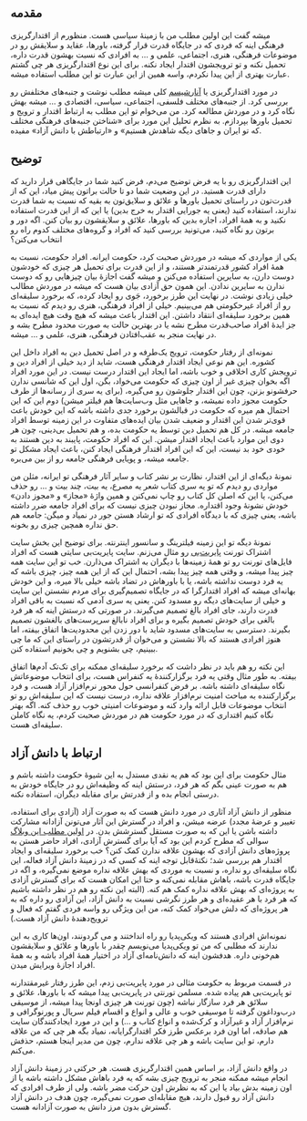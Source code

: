 <!-- 
.. title: اقتدارگریزی فرهنگی و نقدی به شیوهٔ حکومت
.. slug: anarchism-1
.. date: 2016-01-11 21:14:25 UTC
.. tags: آنارشیسم, دانش آزاد, فرهنگ آزاد, حکومت ایران, آزادی, انتقاد, سیاست, اقتدار, سانسور, فیلترینگ
.. category: 
.. link: 
.. description: 
.. type: text
-->

## مقدمه

میشه گفت این اولین مطلب من با زمینهٔ سیاسی هست. منظورم از اقتدارگریزی فرهنگی  اینه که فردی که در جایگاه قدرت قرار گرفته، باورها، عقاید و سلایقش رو در موضوعات فرهنگی، هنری، اجتماعی، علمی و ... به افرادی که نسبت بهشون قدرت داره، تحمیل نکنه و تو ترویجشون اقتدار ایجاد نکنه. برای این نوع اقتدارگریزی هر چی گشتم عبارت بهتری از این پیدا نکردم، واسه همین از این عبارت تو این مطلب استفاده میشه.

در مورد اقتدارگریزی یا [آنارشیسم](https://fa.wikipedia.org/wiki/%D8%A2%D9%86%D8%A7%D8%B1%D8%B4%DB%8C%D8%B3%D9%85) کلی میشه مطلب نوشت و جنبه‌های مختلفش رو بررسی کرد. از جنبه‌های مختلف فلسفی، اجتماعی، سیاسی، اقتصادی و ... میشه بهش نگاه کرد و در موردش مطالعه کرد. من می‌خوام تو این مطلب به ارتباط اقتدار و ترویج و تحمیل باورها بپردازم. به نظرم تحلیل این مورد برای «شناختن جنبه‌های فرهنگی مختلف که تو ایران و جاهای دیگه شاهدش هستیم» و «ارتباطش با دانش آزاد» مفیده.

## توضیح
این اقتدارگریزی رو با یه فرض توضیح می‌دم، فرض کنید شما در جایگاهی قرار دارید که دارای قدرت هستید. در این وضعیت شما دو تا حالت براتون پیش میاد، این که از قدرت‌تون در راستای تحمیل باورها و علائق و سلایق‌تون به بقیه که نسبت به شما قدرت ندارند، استفاده کنید (یعنی یه جورایی اقتدار به خرج بدین) یا این که از این قدرت استفاده نکنید و به همهٔ افراد، اجازه بدین که باورها، علائق و سلایقشون رو بیان کنن. اگه دور و برتون رو نگاه کنید، می‌تونید بررسی کنید که افراد و گروه‌های مختلف کدوم راه رو انتخاب می‌کنن؟

یکی از مواردی که میشه در موردش صحبت کرد، حکومت ایرانه. افراد حکومت، نسبت به همهٔ افراد کشور قدرتمندتر هستند، و از این قدرت برای تحمیل هر چیزی که خودشون دوست دارن، به سایرین استفاده می‌کنن و میشه گفت اجازهٔ بیان چیزهایی رو که دوست ندارن به سایرین ندادن. این همون حق آزادی بیان هست که میشه در موردش مطالب خیلی زیادی نوشت. در نهایت این طرز برخورد، جَوی رو ایجاد کرده، که برخورد سلیقه‌ای رو از افراد غیرحکومتی هم می‌بینیم. خیلی از افراد فرهنگی، هنری رو دیدم که نسبت به همین برخورد سلیقه‌ای انتقاد داشتن. این اقتدار باعث میشه که هیچ وقت هیچ ایده‌ای به جز ایدهٔ افراد صاحب‌قدرت مطرح نشه یا در بهترین حالت به صورت محدود مطرح بشه و در نهایت منجر به عقب‌افتادن فرهنگی، هنری، علمی و ... میشه.

نمونه‌ای از رفتار حکومت، ترویج یک‌طرفه و در اصل تحمیل دین به افراد داخل این کشوره. این هم نوعی ایجاد اقتدار فرهنگی هست، شاید از دید خیلی از افراد دین و ترویجش کاری اخلاقی و خوب باشه، اما ایجاد این اقتدار درست نیست. در این مورد افراد اگه بخوان چیزی غیر از اون چیزی که حکومت می‌خواد، بگن، اول این که شانسی ندارن حرفشونو بزنن، چون این اقتدار جلوشون رو می‌گیره، (برای یه سری از رسانه‌‌ها از طرف حکومت مجوز داده نمیشه، و جاهایی مثل وب‌سایت‌ها هم فیلتر میشن) دوم این که این احتمال هم میره که حکومت در قبالشون برخورد جدی داشته باشه که این خودش باعث قوی‌تر شدن این اقتدار و ضعیف شدن بیان ایده‌های متفاوت در این زمینه توسط افراد جامعه میشه. در کل هم تحمیل دین توسط یه حکومت بده، و هم تحمیل بی‌دینی، چون هر دوی این موارد باعث ایجاد اقتدار میشن. این که افراد حکومت، پایبند به دین هستند به خودی خود بد نیست، این که این افراد اقتدار فرهنگی ایجاد کنن، باعث ایجاد مشکل تو جامعه میشه، و پویایی فرهنگی جامعه رو از بین می‌بره.

نمونهٔ دیگه‌ای از این اقتدار، نظارت بر نشر کتاب و سایر آثار فرهنگی تو ایرانه، مثلن من مواردی رو دیدم که تو یه سری کتاب شعر یه مصرع، یه بیت، چند بیت و ... رو حذف می‌کنن، یا این که اصلن کل کتاب رو چاپ نمی‌کنن و همین واژهٔ «مجاز» و «مجوز دادن» خودش نشونهٔ  وجود اقتداره. مجاز نبودن چیزی نیست که برای افراد جامعه ضرر داشته باشه، یعنی چیزی که با دیدگاه افرادی که تو ارشاد هستن جور در نمیاد و میگن: جامعه هم حق نداره همچین چیزی رو بخونه.

نمونهٔ دیگه تو این زمینه فیلترینگ و سانسور اینترنته. برای توضیح این بخش  سایت اشتراک تورنت [پایریت‌بی](http://thepiratebay.la/) رو مثال می‌زنم. سایت پایریت‌بی سایتی هست که افراد فایل‌های تورنت رو تو همهٔ زمینه‌ها با دیگران به اشتراک می‌ذارن. خب تو این سایت همه چیز پیدا میشه، و وقتی همه چیز پیدا بشه، احتمال این که از این همه چیز، چیزی باشه که یه فرد دوست نداشته باشه، یا با باورهاش در تضاد باشه خیلی بالا میره، و این خودش بهانه‌ای میشه که افراد اقتدارگرا که در جایگاه تصمیم‌گیری برای مردم نشستن این سایت و خیلی از سایت‌های دیگه رو مسدود کنن. یعنی یه سری آدمی که نسبت به باقی افراد قدرت دارند، جای افراد بالغ تصمیم می‌گیرند. در صورتی که درستش اینه که هر فرد بالغی برای خودش تصمیم بگیره و برای افراد نابالغ سرپرست‌های بالغشون تصمیم بگیرند. دسترسی به سایت‌های مسدود شاید با دور زدن این محدودیت‌ها اتفاق بیفته، اما هنوز افرادی هستند که بالا نشستن و می‌خوان از قدرتشون در راستای این که ما چی ببینیم، چی بشنویم و چی بخونیم استفاده کنن.

این نکته رو هم باید در نظر داشت که برخورد سلیقه‌ای ممکنه برای تک‌تک آدم‌ها اتفاق بیفته. به طور مثال وقتی یه فرد برگزارکنندهٔ یه کنفراس هست، برای انتخاب موضوعاتش نگاه سلیقه‌ای داشته باشه. بر فرض کنفرانسی حول محور نرم‌افزار آزاد هست، و فرد برگزارکننده به مباحث امنیت نرم‌افزار علاقه نداره، درست نیست که این سلیقه‌اش رو تو انتخاب موضوعات قابل ارائه وارد کنه و موضوعات امنیتی خوب رو حذف کنه. اگه بهتر نگاه کنیم اقتداری که در مورد حکومت هم در موردش صحبت کردم، یه نگاه کاملن سلیقه‌ای هست.


## ارتباط با دانش آزاد

مثال حکومت برای این بود که هم یه نقدی مستدل به این شیوهٔ حکومت داشته باشم و هم به صورت عینی بگم که هر فرد، درستش اینه که وظیفه‌اش رو در جایگاه خودش به درستی انجام بده و از قدرتش برای مقابله دیگران، استفاده نکنه.


منظور از دانش آزاد آثاری در مورد دانش هست که به صورت آزاد (آزادی برای استفاده، تغییر و عرضهٔ مجدد) عرضه میشن، و افراد در گسترش این آثار می‌تونن آزادانه مشارکت داشته باشن یا این که به صورت مستقل گسترشش بدن. در [اولین مطلب این وبلاگ](https://saeedalijani.github.io/posts/free-knowledg-1.html) سوالی که مطرح کردم این بود که آیا برای گسترش آزادی، افراد حاضر هستن به پروژه‌های دانش آزادی که بهشون علاقه ندارن کمک کنن؟ خب برخورد سلیقه‌ای و ایجاد اقتدار هم بررسی شد؛ نکتهٔ‌قابل توجه اینه که کسی که در زمینهٔ دانش آزاد فعاله، این نگاه سلیقه‌ای رو نداره، و نسبت به موردی که بهش علاقه نداره موضع نمی‌گیره، و اگه در جایگاه قدرت باشه، باهاش مقابله نمی‌کنه و حتا این امکان هست که برای گسترش آزادی به پروژه‌ای که بهش علاقه نداره کمک هم کنه. (البته این نکته رو هم در نظر داشته باشیم که هر فرد با هر عقیده‌ای و هر طرز نگرشی نسبت به دانش آزاد، این آزادی رو داره که به هر پروژه‌ای که دلش می‌خواد کمک کنه، من این ویژگی رو واسه فردی گفتم که فعال و ترویج‌دهندهٔ دانش آزاد هست.)

نمونه‌اش افرادی هستند که ویکی‌پدیا رو راه انداختند و می گردونند، اون‌ها کاری به این ندارند که مطلبی که من تو ویکی‌پدیا می‌نویسم چقدر با باورها و علائق و سلایقشون هم‌خونی داره. هدفشون اینه که دانش‌‌نامه‌ای آزاد در اختیار همهٔ افراد باشه و به همهٔ افراد اجازهٔ ویرایش میدن.

در قسمت مربوط به حکومت مثالی در مورد پایریت‌بی زدم، این طرز رفتار غیرمقتدارنه تو پایریت‌بی هم پیاده شده. مسلمن تورنتی در پایریت‌بی پیدا میشه که با باورها، علائق و سلائق هر فرد سازگار نباشه (چون تورنت هر چیزی اونجا پیدا میشه، از موسیقی درب‌وداغون گرفته تا موسیقی خوب و عالی و انواع و اقسام فیلم سریال و پورنوگرافی و نرم‌افزار آزاد و غیرآزاد و کرک‌شده و انواع کتاب و ...) و این در مورد ایجادکنندگان سایت هم صادقه، اما اون فرد برعکس طرز فکر اقتدارگرایانه، نمیاد بگه هر چی که من علاقه دارم، تو این سایت باشه و هر چی علاقه ندارم، چون من مدیر اینجا هستم، حذفش می‌کنم.

در واقع دانش آزاد، بر اساس همین اقتدارگریزی هست. هر حرکتی در زمینهٔ دانش آزاد انجام میشه ممکنه منجر به ترویج چیزی بشه که یه فرد باهاش مشکل داشته باشه یا از اون زمینه بدش بیاد یا این که به نظرش  اون حرکت مضر باشه. ولی از طرف افرادی که دانش آزاد رو قبول دارند، هیچ مقابله‌ای صورت نمی‌گیره، چون هدف در دانش آزاد گسترش بدون مرز دانش به صورت آزادانه هست.
